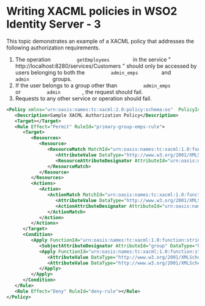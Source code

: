 # Writing XACML policies in WSO2 Identity Server - 3

This topic demonstrates an example of a XACML policy that addresses the following authorization requirements.

1.  The operation `          getEmployees         ` in the service "
    http://localhost:8280/services/Customers " should only be accessed
    by users belonging to both the `          admin_emps         ` and
    `          admin         ` groups.
2.  If the user belongs to a group other than
    `          admin_emps         ` or `          admin         `, the
    request should fail.
3.  Requests to any other service or operation should fail.

``` xml
<Policy xmlns="urn:oasis:names:tc:xacml:2.0:policy:schema:os"  PolicyId="urn:sample:xacml:2.0:samplepolicy" RuleCombiningAlgId="urn:oasis:names:tc:xacml:1.0:rule-combining-algorithm:first-applicable">
   <Description>Sample XACML Authorization Policy</Description>
   <Target></Target>
   <Rule Effect="Permit" RuleId="primary-group-emps-rule">
      <Target>
         <Resources>
            <Resource>
               <ResourceMatch MatchId="urn:oasis:names:tc:xacml:1.0:function:string-regexp-match">
                  <AttributeValue DataType="http://www.w3.org/2001/XMLSchema#string">http://localhost:8280/services/Customers/getEmployees</AttributeValue>
                  <ResourceAttributeDesignator AttributeId="urn:oasis:names:tc:xacml:1.0:resource:resource-id" DataType="http://www.w3.org/2001/XMLSchema#string"></ResourceAttributeDesignator>
               </ResourceMatch>
            </Resource>
         </Resources>
         <Actions>
            <Action>
               <ActionMatch MatchId="urn:oasis:names:tc:xacml:1.0:function:string-equal">
                  <AttributeValue DataType="http://www.w3.org/2001/XMLSchema#string">read</AttributeValue>
                  <ActionAttributeDesignator AttributeId="urn:oasis:names:tc:xacml:1.0:action:action-id" DataType="http://www.w3.org/2001/XMLSchema#string"></ActionAttributeDesignator>
               </ActionMatch>
            </Action>
         </Actions>
      </Target>
      <Condition>
         <Apply FunctionId="urn:oasis:names:tc:xacml:1.0:function:string-set-equals">
            <SubjectAttributeDesignator AttributeId="group" DataType="http://www.w3.org/2001/XMLSchema#string"></SubjectAttributeDesignator>
            <Apply FunctionId="urn:oasis:names:tc:xacml:1.0:function:string-bag">
               <AttributeValue DataType="http://www.w3.org/2001/XMLSchema#string">admin_emps</AttributeValue>
               <AttributeValue DataType="http://www.w3.org/2001/XMLSchema#string">admin</AttributeValue>
            </Apply>
         </Apply>
      </Condition>
   </Rule>
   <Rule Effect="Deny" RuleId="deny-rule"></Rule>
</Policy>        
```
